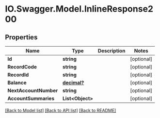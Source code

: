 # IO.Swagger.Model.InlineResponse200
## Properties

Name | Type | Description | Notes
------------ | ------------- | ------------- | -------------
**Id** | **string** |  | [optional] 
**RecordCode** | **string** |  | [optional] 
**RecordId** | **string** |  | [optional] 
**Balance** | [**decimal?**](BigDecimal.md) |  | [optional] 
**NextAccountNumber** | **string** |  | [optional] 
**AccountSummaries** | **List&lt;Object&gt;** |  | [optional] 

[[Back to Model list]](../README.md#documentation-for-models) [[Back to API list]](../README.md#documentation-for-api-endpoints) [[Back to README]](../README.md)

